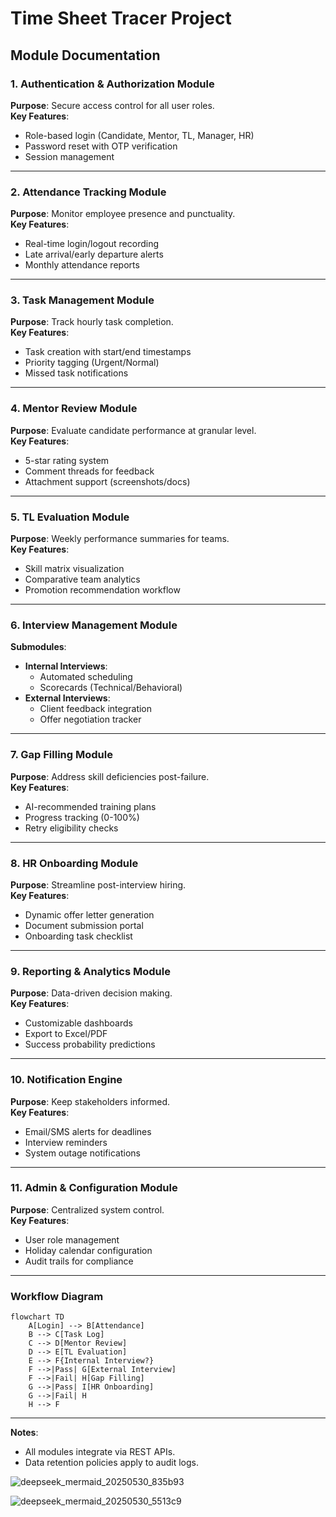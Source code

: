 # **Time Sheet Tracer Project**  
## **Module Documentation**  

### **1. Authentication & Authorization Module**  
**Purpose**: Secure access control for all user roles.  
**Key Features**:  
- Role-based login (Candidate, Mentor, TL, Manager, HR)  
- Password reset with OTP verification  
- Session management  

---

### **2. Attendance Tracking Module**  
**Purpose**: Monitor employee presence and punctuality.  
**Key Features**:  
- Real-time login/logout recording  
- Late arrival/early departure alerts  
- Monthly attendance reports  

---

### **3. Task Management Module**  
**Purpose**: Track hourly task completion.  
**Key Features**:  
- Task creation with start/end timestamps  
- Priority tagging (Urgent/Normal)  
- Missed task notifications  

---

### **4. Mentor Review Module**  
**Purpose**: Evaluate candidate performance at granular level.  
**Key Features**:  
- 5-star rating system  
- Comment threads for feedback  
- Attachment support (screenshots/docs)  

---

### **5. TL Evaluation Module**  
**Purpose**: Weekly performance summaries for teams.  
**Key Features**:  
- Skill matrix visualization  
- Comparative team analytics  
- Promotion recommendation workflow  

---

### **6. Interview Management Module**  
**Submodules**:  
- **Internal Interviews**:  
  - Automated scheduling  
  - Scorecards (Technical/Behavioral)  
- **External Interviews**:  
  - Client feedback integration  
  - Offer negotiation tracker  

---

### **7. Gap Filling Module**  
**Purpose**: Address skill deficiencies post-failure.  
**Key Features**:  
- AI-recommended training plans  
- Progress tracking (0-100%)  
- Retry eligibility checks  

---

### **8. HR Onboarding Module**  
**Purpose**: Streamline post-interview hiring.  
**Key Features**:  
- Dynamic offer letter generation  
- Document submission portal  
- Onboarding task checklist  

---

### **9. Reporting & Analytics Module**  
**Purpose**: Data-driven decision making.  
**Key Features**:  
- Customizable dashboards  
- Export to Excel/PDF  
- Success probability predictions  

---

### **10. Notification Engine**  
**Purpose**: Keep stakeholders informed.  
**Key Features**:  
- Email/SMS alerts for deadlines  
- Interview reminders  
- System outage notifications  

---

### **11. Admin & Configuration Module**  
**Purpose**: Centralized system control.  
**Key Features**:  
- User role management  
- Holiday calendar configuration  
- Audit trails for compliance  

---

### **Workflow Diagram**  
```mermaid
flowchart TD
    A[Login] --> B[Attendance]
    B --> C[Task Log]
    C --> D[Mentor Review]
    D --> E[TL Evaluation]
    E --> F{Internal Interview?}
    F -->|Pass| G[External Interview]
    F -->|Fail| H[Gap Filling]
    G -->|Pass| I[HR Onboarding]
    G -->|Fail| H
    H --> F
```

---

**Notes**:  
- All modules integrate via REST APIs.  
- Data retention policies apply to audit logs.

![deepseek_mermaid_20250530_835b93](https://github.com/user-attachments/assets/2f593576-5913-4f7c-b1a8-2ffdfcbfbe62)

![deepseek_mermaid_20250530_5513c9](https://github.com/user-attachments/assets/c0906200-b67b-4ab6-9f20-53fb752f9f01)


